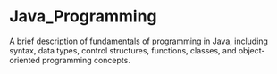 # Java_Programming

A brief description of fundamentals of programming in Java, including syntax, data types, control structures, functions, classes, and object-oriented programming concepts.
